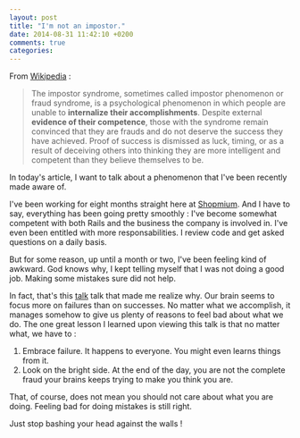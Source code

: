 ```yaml
---
layout: post
title: "I'm not an impostor."
date: 2014-08-31 11:42:10 +0200
comments: true
categories: 
---
```

From [Wikipedia](http://en.wikipedia.org/wiki/Impostor_syndrome) :

> The impostor syndrome, sometimes called impostor phenomenon or fraud syndrome,
> is a psychological phenomenon in which people are unable to **internalize
> their accomplishments**. Despite external **evidence of their competence**,
> those with the syndrome remain convinced that they are frauds and do not
> deserve the success they have achieved. Proof of success is dismissed as luck,
> timing, or as a result of deceiving others into thinking they are more
> intelligent and competent than they believe themselves to be.

In today's article, I want to talk about a phenomenon that I've been recently
made aware of.

<!-- more -->

I've been working for eight months straight here at [Shopmium](www.shopmium.com).
And I have to say, everything has been going pretty smoothly : I've become
somewhat competent with both Rails and the business the company is involved in.
I've even been entitled with more responsabilities. I review code and get
asked questions on a daily basis.

But for some reason, up until a month or two, I've been feeling kind of awkward.
God knows why, I kept telling myself that I was not doing a good job. Making
some mistakes sure did not help.

In fact, that's this [talk](https://www.youtube.com/watch?v=l_Vqp1dPuPo) talk
that made me realize why. Our brain seems to focus more on failures than on
successes. No matter what we accomplish, it manages somehow to give us plenty of
reasons to feel bad about what we do. The one great lesson I learned upon
viewing this talk is that no matter what, we have to :

  1. Embrace failure. It happens to everyone. You might even learns things from it.
  2. Look on the bright side. At the end of the day, you are not the complete fraud
  your brains keeps trying to make you think you are.

That, of course, does not mean you should not care about what you are doing. Feeling
bad for doing mistakes is still right.

Just stop bashing your head against the walls !
